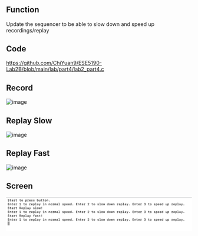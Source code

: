 #
## Function
Update the sequencer to be able to slow down and speed up recordings/replay

## Code
https://github.com/ChiYuan9/ESE5190-Lab2B/blob/main/lab/part4/lab2_part4.c

## Record
![image](https://github.com/ChiYuan9/ESE5190-Lab2B/blob/main/lab/part4/part4_record.gif)

## Replay Slow
![image](https://github.com/ChiYuan9/ESE5190-Lab2B/blob/main/lab/part4/part4_slow.gif)

## Replay Fast
![image](https://github.com/ChiYuan9/ESE5190-Lab2B/blob/main/lab/part4/part4_fast.gif)

## Screen
![image](https://github.com/ChiYuan9/ESE5190-Lab2B/blob/main/lab/part4/part4.png)
